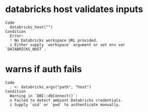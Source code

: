 # databricks host validates inputs

    Code
      databricks_host("")
    Condition
      Error:
      ! No Databricks workspace URL provided.
      i Either supply `workspace` argument or set env var `DATABRICKS_HOST`.

# warns if auth fails

    Code
      . <- databricks_args("path", "host")
    Condition
      Warning in `DBI::dbConnect()`:
      x Failed to detect ambient Databricks credentials.
      i Supply `uid` or `pwd` to authenticate manually.

